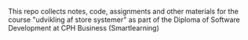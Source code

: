 This repo collects notes, code, assignments and other materials for the course "udvikling af store systemer" as part of the Diploma of Software Development at CPH Business (Smartlearning)
